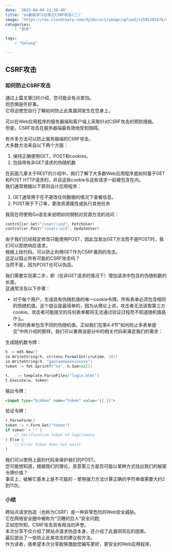 ```yaml
---
date: '2025-08-04 11:38:40'
title: 'Go基础学习记录之CSRF攻击(二)'
image: 'https://res.cloudinary.com/dy5dvcuc1/image/upload/v1595385476/xiaorongmao/golang.jpg'
categories:
    - "技术"

tags:
    - "Golang"

---
```


## CSRF攻击

### 如何防止CSRF攻击

通过上篇文章[]的介绍，您可能会有点害怕。  
但恐惧是件好事。  
它将迫使您自行了解如何防止此类漏洞发生在您身上。

可以在Web应用程序的服务器端和客户端上采取针对CSRF攻击的预防措施。  
但是，CSRF攻击在服务器端最有效地受到阻碍。

有许多方法可以防止服务器端的CSRF攻击。  
大多数方法来自以下两个方面：

1. 保持正确使用GET，POST和cookies。  
2. 包括带有非GET请求的伪随机数

在前面几章关于REST的介绍中，我们了解了大多数Web应用程序是如何基于GET和POST HTTP请求的，并且这些cookie与这些请求一起被包含在内。  
我们通常根据以下原则设计应用程序：

1. GET通常用于在不更改任何数据的情况下查看信息。  
2. POST用于下订单，更改资源属性或执行其他任务

我现在将使用Go语言来说明如何限制对资源方法的访问：

```go
controller.Get("/user/:uid", FetchUser)
controller.Post("/user/:uid", UpdateUser)
```

由于我们已经规定修改只能使用POST，因此当发出GET方法而不是POST时，我们可以拒绝响应请求。  
根据上段代码，可以防止利用GET作为CSRF漏洞的攻击。  
这足以阻止所有可能的CSRF攻击吗？  
当然不是，因为POST也可以伪造。

我们需要实现第二步，即（在非GET请求的情况下）增加请求中包含的伪随机数的长度。  
这通常涉及以下步骤：

* 对于每个用户，生成具有伪随机值的唯一cookie令牌。所有表单必须包含相同的伪随机值。这个提议是最简单的，因为从理论上讲，攻击者无法读取第三方cookie。攻击者可能提交的任何表单都将无法通过验证过程而不知道随机值是什么。
* 不同的表单包含不同的伪随机值，正如我们在第4.4节“如何防止多表单提交”中所介绍的那样。我们可以重用该部分中的相关代码来满足我们的需求：

生成随机数令牌：

```go
h := md5.New()
io.WriteString(h, strconv.FormatInt(crutime, 10))
io.WriteString(h, "ganraomaxxxxxxxxx")
token := fmt.Sprintf("%x", h.Sum(nil))

t, _ := template.ParseFiles("login.html")
t.Execute(w, token)
```

输出令牌：

```html
<input type="hidden" name="token" value="{{.}}">
```

验证令牌：

```go
r.ParseForm()
token := r.Form.Get("token")
if token! = "" {
    // Verification token of legitimacy
} Else {
    // Error token does not exist
}
```

我们可以使用上面的代码来保护我们的POST。  
您可能想知道，根据我们的理论，恶意第三方是否可能以某种方式找出我们的秘密令牌价值？  
事实上，破解它基本上是不可能的 - 使用强力方法计算正确的字符串值需要大约2到11次。

### 小结

跨站点请求伪造（也称为CSRF）是一种非常危险的Web安全威胁。  
它在网络安全圈中被称为“沉睡的巨人”安全问题;  
正如您所知，CSRF攻击具有相当的声誉。  
本次分享不仅介绍了跨站点请求伪造本身，还介绍了此漏洞背后的因素。  
最后提出了一些防止此类攻击的建议和方法。  
作为读者，我希望本次分享能够激励您编写更好，更安全的Web应用程序。
